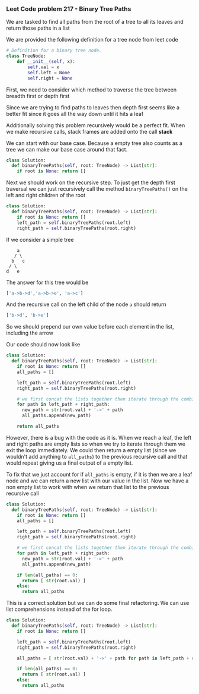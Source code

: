### Leet Code problem 217 - Binary Tree Paths

We are tasked to find all paths from the root of a tree to all its leaves and 
return those paths in a list

We are provided the following definition for a tree node from leet code

```python
# Definition for a binary tree node.
class TreeNode:
    def __init__(self, x):
        self.val = x
        self.left = None
        self.right = None
```

First, we need to consider which method to traverse the tree between breadth 
first or depth first  

Since we are trying to find paths to leaves then depth first seems like a better
 fit since it goes all the way down until it hits a leaf  

Additionally solving this problem recursively would be a perfect fit. When we 
make recursive calls, stack frames are added onto the call **stack**

We can start with our base case. Because a empty tree also counts as a tree we 
can make our base case around that fact.

```python
class Solution:
  def binaryTreePaths(self, root: TreeNode) -> List[str]:
    if root is None: return []
```

Next we should work on the recursive step. To just get the depth first traversal
we can just recursively call the method `binaryTreePaths()` on the left and 
right children of the root

```python
class Solution:
  def binaryTreePaths(self, root: TreeNode) -> List[str]:
    if root is None: return []
    left_path = self.binaryTreePaths(root.left)
    right_path = self.binaryTreePaths(root.right)
```

If we consider a simple tree

```
    a
   / \
  b   c
 / \
d   e
```

The answer for this tree would be

```python
['a->b->d','a->b->e', 'a->c']
```

And the recursive call on the left child of the node `a` should return

```python
['b->d', 'b->e']
```

So we should prepend our own value before each element in the list, including 
the arrow

Our code should now look like

```python
class Solution:
  def binaryTreePaths(self, root: TreeNode) -> List[str]:
    if root is None: return []
    all_paths = []

    left_path = self.binaryTreePaths(root.left)
    right_path = self.binaryTreePaths(root.right)

    # we first concat the lists together then iterate through the combined lists
    for path in left_path + right_path:
      new_path = str(root.val) + '->' + path
      all_paths.append(new_path)

    return all_paths
```

However, there is a bug with the code as it is. When we reach a leaf, the left 
and right paths are empty lists so when we try to iterate through them we exit 
the loop immediately. We could then return a empty list (since we wouldn't add 
anything to `all_paths`) to the previous recursive call and that would repeat 
giving us a final output of a empty list.

To fix that we just account for if `all_paths` is empty, if it is then we are a 
leaf node and we can return a new list with our value in the list. Now we have 
a non empty list to work with when we return that list to the previous recursive
 call

```python
class Solution:
  def binaryTreePaths(self, root: TreeNode) -> List[str]:
    if root is None: return []
    all_paths = []

    left_path = self.binaryTreePaths(root.left)
    right_path = self.binaryTreePaths(root.right)

    # we first concat the lists together then iterate through the combined lists
    for path in left_path + right_path:
      new_path = str(root.val) + '->' + path
      all_paths.append(new_path)

    if len(all_paths) == 0:
      return [ str(root.val) ]
    else:
      return all_paths
```

This is a correct solution but we can do some final refactoring. We can use 
list comprehensions instead of the for loop.

```python
class Solution:
  def binaryTreePaths(self, root: TreeNode) -> List[str]:
    if root is None: return []

    left_path = self.binaryTreePaths(root.left)
    right_path = self.binaryTreePaths(root.right)

    all_paths = [ str(root.val) + '->' + path for path in left_path + right_path ]

    if len(all_paths) == 0:
      return [ str(root.val) ]
    else:
      return all_paths
```
